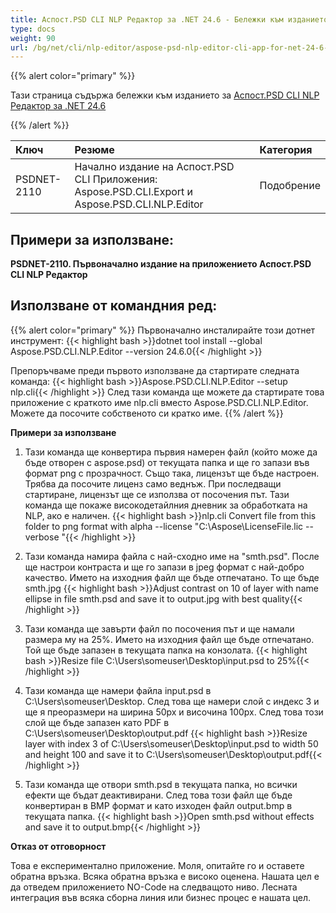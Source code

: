 ```yaml
---
title: Аспост.PSD CLI NLP Редактор за .NET 24.6 - Бележки към изданието
type: docs
weight: 90
url: /bg/net/cli/nlp-editor/aspose-psd-nlp-editor-cli-app-for-net-24-6-release-notes/
---
```

{{% alert color="primary" %}}

Тази страница съдържа бележки към изданието за [Аспост.PSD CLI NLP Редактор за .NET 24.6](https://www.nuget.org/packages/Aspose.PSD.CLI.NLP.Editor/)

{{% /alert %}}

| **Ключ**    | **Резюме**                                                                                   | **Категория** |
|:------------|:---------------------------------------------------------------------------------------------|:-------------|
| PSDNET-2110 | Начално издание на Аспост.PSD CLI Приложения: Aspose.PSD.CLI.Export и Aspose.PSD.CLI.NLP.Editor | Подобрение    |


## **Примери за използване:**

**PSDNET-2110. Първоначално издание на приложението Аспост.PSD CLI NLP Редактор**

## **Използване от командния ред:**

{{% alert color="primary" %}}
Първоначално инсталирайте този дотнет инструмент:
{{< highlight bash >}}dotnet tool install --global Aspose.PSD.CLI.NLP.Editor --version 24.6.0{{< /highlight >}}

Препоръчваме преди първото използване да стартирате следната команда:
{{< highlight bash >}}Aspose.PSD.CLI.NLP.Editor --setup nlp.cli{{< /highlight >}}
След тази команда ще можете да стартирате това приложение с краткото име nlp.cli вместо Aspose.PSD.CLI.NLP.Editor. Можете да посочите собственото си кратко име.
{{% /alert %}}

**Примери за използване**

1. Тази команда ще конвертира първия намерен файл (който може да бъде отворен с aspose.psd) от текущата папка и ще го запази във формат png с прозрачност. Също така, лицензът ще бъде настроен. Трябва да посочите лиценз само веднъж. При последващи стартиране, лицензът ще се използва от посочения път. Тази команда ще покаже високодетайлния дневник за обработката на NLP, ако е наличен.
{{< highlight bash >}}nlp.cli Convert file from this folder to png format with alpha --license "C:\Aspose\LicenseFile.lic --verbose "{{< /highlight >}}

2. Тази команда намира файла с най-сходно име на "smth.psd". После ще настрои контраста и ще го запази в jpeg формат с най-добро качество. Името на изходния файл ще бъде отпечатано. То ще бъде smth.jpg 
{{< highlight bash >}}Adjust contrast on 10 of layer with name ellipse in file smth.psd and save it to output.jpg with best quality{{< /highlight >}}

3. Тази команда ще завърти файл по посочения път и ще намали размера му на 25%. Името на изходния файл ще бъде отпечатано. Той ще бъде запазен в текущата папка на конзолата.
{{< highlight bash >}}Resize file C:\Users\someuser\Desktop\input.psd to 25%{{< /highlight >}}

4. Тази команда ще намери файла input.psd в C:\Users\someuser\Desktop\. След това ще намери слой с индекс 3 и ще я преоразмери на ширина 50px и височина 100px. След това този слой ще бъде запазен като PDF в C:\Users\someuser\Desktop\output.pdf
{{< highlight bash >}}Resize layer with index 3 of C:\Users\someuser\Desktop\input.psd to width 50 and height 100 and save it to C:\Users\someuser\Desktop\output.pdf{{< /highlight >}}

5. Тази команда ще отвори smth.psd в текущата папка, но всички ефекти ще бъдат деактивирани. След това този файл ще бъде конвертиран в BMP формат и като изходен файл output.bmp в текущата папка.
 {{< highlight bash >}}Open smth.psd without effects and save it to output.bmp{{< /highlight >}}

**Отказ от отговорност**

Това е експериментално приложение. Моля, опитайте го и оставете обратна връзка. Всяка обратна връзка е високо оценена. Нашата цел е да отведем приложението NO-Code на следващото ниво. Лесната интеграция във всяка сборна линия или бизнес процес е нашата цел.
